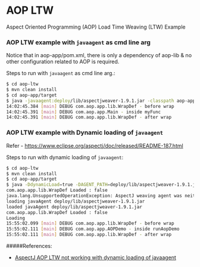 # AOP LTW
Aspect Oriented Programming (AOP) Load Time Weaving (LTW) Example

### AOP LTW example with `javaagent` as cmd line arg

Notice that in aop-app/pom.xml, there is only a dependency of aop-lib
& no other configuration related to AOP is required.

Steps to run with `javaagent` as cmd line arg.:

```sh
$ cd aop-ltw
$ mvn clean install
$ cd aop-app/target
$ java -javaagent:deploy/lib/aspectjweaver-1.9.1.jar -classpath aop-app-1.0.jar:deploy/lib/* com.aop.app.Main
14:02:45.384 [main] DEBUG com.aop.app.lib.WrapDef - before wrap
14:02:45.391 [main] DEBUG com.aop.app.Main - inside myFunc
14:02:45.391 [main] DEBUG com.aop.app.lib.WrapDef - after wrap
```

### AOP LTW example with Dynamic loading of `javaagent`

Refer - https://www.eclipse.org/aspectj/doc/released/README-187.html

Steps to run with dynamic loading of `javaagent`:

```sh
$ cd aop-ltw
$ mvn clean install
$ cd aop-app/target
$ java -DdynamicLoad=true -DAGENT_PATH=deploy/lib/aspectjweaver-1.9.1.jar  -classpath aop-app-1.0.jar:deploy/lib/* com.aop.app.Main
com.aop.app.lib.WrapDef Loaded : false
java.lang.UnsupportedOperationException: AspectJ weaving agent was neither started via '-javaagent' (preMain) nor attached via 'VirtualMachine.loadAgent' (agentMain)
loading javaAgent deploy/lib/aspectjweaver-1.9.1.jar
loaded javaAgent deploy/lib/aspectjweaver-1.9.1.jar
com.aop.app.lib.WrapDef Loaded : false
Loading
15:55:02.099 [main] DEBUG com.aop.app.lib.WrapDef - before wrap
15:55:02.111 [main] DEBUG com.aop.app.AOPDemo - inside runAopDemo
15:55:02.111 [main] DEBUG com.aop.app.lib.WrapDef - after wrap
```


#####References:
 - [AspectJ AOP LTW not working with dynamic loading of javaagent
](https://stackoverflow.com/questions/51693552/aspectj-aop-ltw-not-working-with-dynamic-loading-of-javaagent)
